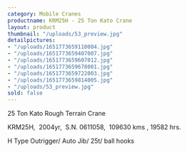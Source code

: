 ```yaml
---
category: Mobile Cranes
productname: KRM25H - 25 Ton Kato Crane
layout: product
thumbnail: "/uploads/53_preview.jpg"
detailpictures:
- "/uploads/1651773659110004.jpg"
- "/uploads/1651773659407007.jpg"
- "/uploads/1651773659607012.jpg"
- "/uploads/1651773659678001.jpg"
- "/uploads/1651773659722003.jpg"
- "/uploads/1651773659814005.jpg"
- "/uploads/53_preview.jpg"
sold: false
---
```


25 Ton Kato Rough Terrain Crane

KRM25H,  2004yr,  S.N. 0611058,  109630 kms , 19582 hrs.

H Type Outrigger/ Auto Jib/ 25t/ ball hooks




